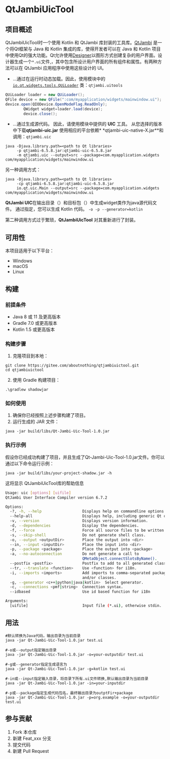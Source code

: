 # QtJambiUicTool

## 项目概述

QtJambiUicTool时一个使用 Kotlin 和 QtJambi 库封装的工具库。[QtJambi](https://github.com/OmixVisualization/qtjambi) 是一个将Qt框架与 Java 和 Kotlin 集成的库，使得开发者可以在 Java 和 Kotlin 项目中使用Qt的强大功能。Qt允许使用[Designer](https://doc.qt.io/qt/qtdesigner-manual.html)以图形方式创建复杂的用户界面。设计器生成一个`*.ui`文件,，其中包含所设计用户界面的所有组件和属性。有两种方法可以在 QtJambi 应用程序中使用这些设计的 UI。

- ...通过在运行时动态加载。因此，使用模块中的 [
  `io.qt.widgets.tools.QUiLoader`](https://doc.qt.io/qt/quiloader.html#QUiLoader) 类：`qtjambi.uitools`

```java
QUiLoader loader = new QUiLoader();
QFile device = new QFile(":com/myapplication/widgets/mainwindow.ui");
device.open(QIODevice.OpenModeFlag.ReadOnly);
        QWidget widget=loader.load(device);
        device.close();
```

- ...通过生成源代码。 因此，请使用模块中提供的 **UIC** 工具。 从您选择的版本中下载**qtjambi-uic.jar** 使用相应的平台依赖*
  *qtjambi-uic-native-X.jar**和调用：`qtjambi.uic`

```shell
java -Djava.library.path=<path to Qt libraries>
     -p qtjambi-6.5.8.jar:qtjambi-uic-6.5.8.jar
     -m qtjambi.uic --output=src --package=com.myapplication.widgets com/myapplication/widgets/mainwindow.ui
```

另一种调用方式：

```shell
java -Djava.library.path=<path to Qt libraries>
     -cp qtjambi-6.5.8.jar:qtjambi-uic-6.5.8.jar
     io.qt.uic.Main --output=src --package=com.myapplication.widgets com/myapplication/widgets/mainwindow.ui
```

**QtJambi UIC**在输出目录（）和目标包（）中生成widget类作为java源代码文件。 通过指定，您可以生成 Kotlin 代码。
`-o -p --generator=kotlin`

第二种调用方式过于繁琐，**QtJambiUicTool** 对其重新进行了封装。

## 可用性

本项目适用于以下平台：

- Windows
- macOS
- Linux

## 构建

### 前提条件

- Java 8 或 11 及更高版本
- Gradle 7.0 或更高版本
- Kotlin 1.5 或更高版本

### 构建步骤

1. 克隆项目到本地：

```shell
git clone https://gitee.com/aboutnothing/qtjambiuictool.git
cd qtjambiuictool
```

2. 使用 Gradle 构建项目：

```shell
.\gradlew shadowjar
```

### 如何使用

1. 确保你已经按照上述步骤构建了项目。
2. 运行生成的 JAR 文件：

```shell
java -jar build/libs/Qt-Jambi-Uic-Tool-1.0.jar 
```

### 执行示例

假设你已经成功构建了项目，并且生成了Qt-Jambi-Uic-Tool-1.0.jar文件。你可以通过以下命令运行示例：

```shell
java -jar build/libs/your-project-shadow.jar -h
```

这将显示 QtJambiUicTool库的帮助信息

```bash
Usage: uic [options] [uifile]
QtJambi User Interface Compiler version 6.7.2

Options:
  -?, -h, --help                  Displays help on commandline options.
  --help-all                      Displays help, including generic Qt options.
  -v, --version                   Displays version information.
  -d, --dependencies              Display the dependencies.
  -f, --force                     Force all source files to be written.
  -s, --skip-shell                Do not generate shell class.
  -o, --output <outputDir>        Place the output into <dir>
  --in, --input <inputDir>        Place the input into <dir>
  -p, --package <package>         Place the output into <package>
  -a, --no-autoconnection         Do not generate a call to
                                  QMetaObject.connectSlotsByName().
  --postfix <postfix>             Postfix to add to all generated classnames.
  --tr, --translate <function>    Use <function> for i18n.
  -i, --imports <imports>         Add imports to comma-separated packages
                                  and/or classes.
  -g, --generator <c++|python|java|kotlin>  Select generator.
  -c, --connections <pmf|string>  Connection syntax.
  --idbased                       Use id based function for i18n

Arguments:
  [uifile]                        Input file (*.ui), otherwise stdin.
```

## 用法

```shell
#默认转换为Java代码，输出目录为当前目录
java -jar Qt-Jambi-Uic-Tool-1.0.jar test.ui
```

```shell
#-o或--output指定输出目录
java -jar Qt-Jambi-Uic-Tool-1.0.jar -o=your-outputdir test.ui
```

```shell
#-g或--generator指定生成语言为
java -jar Qt-Jambi-Uic-Tool-1.0.jar -g=kotlin test.ui
```

```shell
#-in或--input指定输入目录，将目录下所有.ui文件转换,默认输出目录为当前目录
java -jar Qt-Jambi-Uic-Tool-1.0.jar -in=your-inputdir
```

```shell
#-p或--package指定生成代码包名，最终输出目录为outptFir+package
java -jar Qt-Jambi-Uic-Tool-1.0.jar -p=org.example -o=your-outputdir test.ui
```

## 参与贡献

1. Fork 本仓库
2. 新建 Feat_xxx 分支
3. 提交代码
4. 新建 Pull Request

